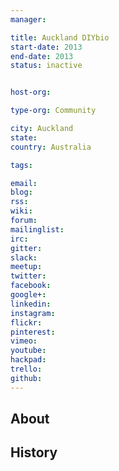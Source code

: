 ```yaml
---
manager:

title: Auckland DIYbio
start-date: 2013
end-date: 2013
status: inactive


host-org:

type-org: Community

city: Auckland
state:
country: Australia

tags:

email:
blog:
rss:
wiki:
forum:
mailinglist:
irc:
gitter:
slack:
meetup:
twitter:
facebook:
google+:
linkedin:
instagram:
flickr:
pinterest:
vimeo:
youtube:
hackpad:
trello:
github:
---
```


## About

## History
